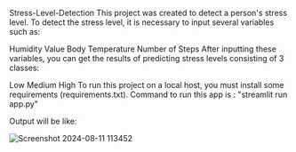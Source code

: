 Stress-Level-Detection
This project was created to detect a person's stress level. To detect the stress level, it is necessary to input several variables such as:

Humidity Value
Body Temperature
Number of Steps
After inputting these variables, you can get the results of predicting stress levels consisting of 3 classes:

Low
Medium
High
To run this project on a local host, you must install some requirements (requirements.txt).
Command to run this app is : "streamlit run app.py"

Output will be like: 

![Screenshot 2024-08-11 113452](https://github.com/user-attachments/assets/4cd60e0a-4496-4294-9532-eae1fe872f3a)

